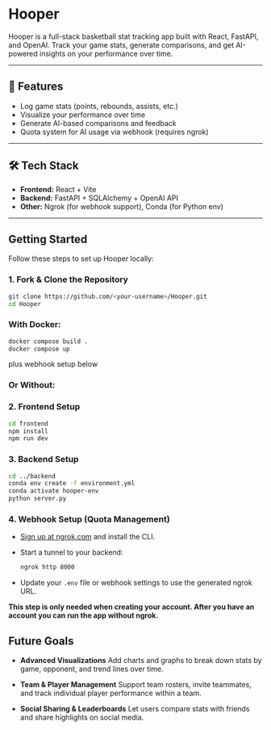 # Hooper

Hooper is a full-stack basketball stat tracking app built with React, FastAPI, and OpenAI. Track your game stats, generate comparisons, and get AI-powered insights on your performance over time.

---

## 🚀 Features

- Log game stats (points, rebounds, assists, etc.)
- Visualize your performance over time
- Generate AI-based comparisons and feedback
- Quota system for AI usage via webhook (requires ngrok)

---

## 🛠 Tech Stack

- **Frontend:** React + Vite
- **Backend:** FastAPI + SQLAlchemy + OpenAI API
- **Other:** Ngrok (for webhook support), Conda (for Python env)

---

## Getting Started

Follow these steps to set up Hooper locally:

### 1. Fork & Clone the Repository

```bash
git clone https://github.com/<your-username>/Hooper.git
cd Hooper
```

### With Docker:

```bash
docker compose build .
docker compose up
```

plus webhook setup below

### Or Without:

### 2. Frontend Setup

```bash
cd frontend
npm install
npm run dev
```

### 3. Backend Setup

```bash
cd ../backend
conda env create -f environment.yml
conda activate hooper-env
python server.py
```

### 4. Webhook Setup (Quota Management)

- [Sign up at ngrok.com](https://ngrok.com/) and install the CLI.
- Start a tunnel to your backend:

  ```bash
  ngrok http 8000
  ```

- Update your `.env` file or webhook settings to use the generated ngrok URL.

**This step is only needed when creating your account. After you have an account you can run the app without ngrok.**

## Future Goals

- **Advanced Visualizations**
  Add charts and graphs to break down stats by game, opponent, and trend lines over time.

- **Team & Player Management**
  Support team rosters, invite teammates, and track individual player performance within a team.

- **Social Sharing & Leaderboards**
  Let users compare stats with friends and share highlights on social media.
